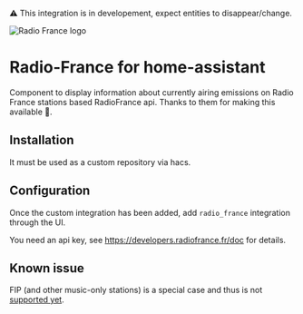⚠️  This integration is in developement, expect entities to disappear/change.

![Radio France logo](https://brands.home-assistant.io/radio_france/logo.png)

# Radio-France for home-assistant

Component to display information about currently airing emissions on Radio France stations based RadioFrance api. Thanks to them for making this available 💌.

## Installation

It must be used as a custom repository via hacs.

## Configuration

Once the custom integration has been added, add `radio_france` integration through the UI.

You need an api key, see https://developers.radiofrance.fr/doc for details.

## Known issue

FIP (and other music-only stations) is a special case and thus is not [supported yet](https://github.com/kamaradclimber/radio-france-home-assistant/issues/1).
